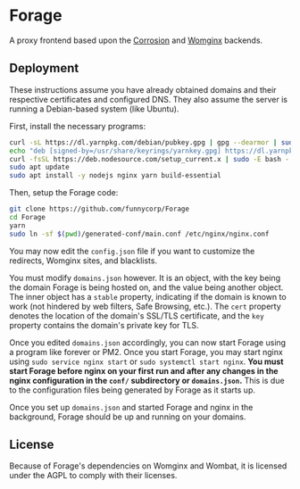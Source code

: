 # Forage
A proxy frontend based upon the [Corrosion](https://github.com/titaniumnetwork-dev/Corrosion)
and [Womginx](https://github.com/binary-person/womginx) backends.

## Deployment
These instructions assume you have already obtained domains
and their respective certificates and configured DNS.
They also assume the server is running a Debian-based
system (like Ubuntu).

First, install the necessary programs:
```bash
curl -sL https://dl.yarnpkg.com/debian/pubkey.gpg | gpg --dearmor | sudo tee /usr/share/keyrings/yarnkey.gpg > /dev/null
echo "deb [signed-by=/usr/share/keyrings/yarnkey.gpg] https://dl.yarnpkg.com/debian stable main" | sudo tee /etc/apt/sources.list.d/yarn.list > /dev/null
curl -fsSL https://deb.nodesource.com/setup_current.x | sudo -E bash -
sudo apt update
sudo apt install -y nodejs nginx yarn build-essential
```

Then, setup the Forage code:
```bash
git clone https://github.com/funnycorp/Forage
cd Forage
yarn
sudo ln -sf $(pwd)/generated-conf/main.conf /etc/nginx/nginx.conf
```

You may now edit the `config.json` file if you want to
customize the redirects, Womginx sites, and blacklists.

You must modify `domains.json` however.
It is an object, with the key being the domain Forage is
being hosted on, and the value being another object.
The inner object has a `stable` property, indicating if
the domain is known to work (not hindered by web filters,
Safe Browsing, etc.).
The `cert` property denotes the location of the domain's
SSL/TLS certificate, and the `key` property contains the
domain's private key for TLS.

Once you edited `domains.json` accordingly, you can now
start Forage using a program like forever or PM2. Once you
start Forage, you may start nginx using `sudo service nginx
start` or `sudo systemctl start nginx`. **You must start
Forage before nginx on your first run and after any
changes in the nginx configuration in the `conf/`
subdirectory or `domains.json`.** This is due to the
configuration files being generated by Forage as it starts
up.

Once you set up `domains.json` and started Forage and nginx
in the background, Forage should be up and running on your
domains.

## License
Because of Forage's dependencies on Womginx and Wombat, it
is licensed under the AGPL to comply with their licenses.
